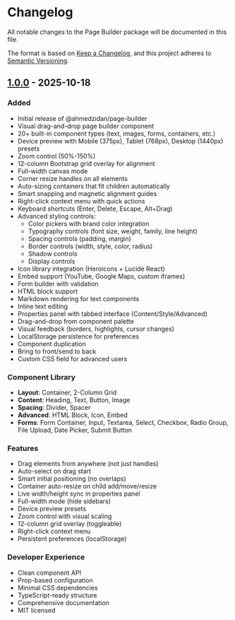 # Changelog

All notable changes to the Page Builder package will be documented in this file.

The format is based on [Keep a Changelog](https://keepachangelog.com/en/1.0.0/),
and this project adheres to [Semantic Versioning](https://semver.org/spec/v2.0.0.html).

## [1.0.0] - 2025-10-18

### Added

- Initial release of @ahmedzidan/page-builder
- Visual drag-and-drop page builder component
- 20+ built-in component types (text, images, forms, containers, etc.)
- Device preview with Mobile (375px), Tablet (768px), Desktop (1440px) presets
- Zoom control (50%-150%)
- 12-column Bootstrap grid overlay for alignment
- Full-width canvas mode
- Corner resize handles on all elements
- Auto-sizing containers that fit children automatically
- Smart snapping and magnetic alignment guides
- Right-click context menu with quick actions
- Keyboard shortcuts (Enter, Delete, Escape, Alt+Drag)
- Advanced styling controls:
  - Color pickers with brand color integration
  - Typography controls (font size, weight, family, line height)
  - Spacing controls (padding, margin)
  - Border controls (width, style, color, radius)
  - Shadow controls
  - Display controls
- Icon library integration (Heroicons + Lucide React)
- Embed support (YouTube, Google Maps, custom iframes)
- Form builder with validation
- HTML block support
- Markdown rendering for text components
- Inline text editing
- Properties panel with tabbed interface (Content/Style/Advanced)
- Drag-and-drop from component palette
- Visual feedback (borders, highlights, cursor changes)
- LocalStorage persistence for preferences
- Component duplication
- Bring to front/send to back
- Custom CSS field for advanced users

### Component Library

- **Layout**: Container, 2-Column Grid
- **Content**: Heading, Text, Button, Image
- **Spacing**: Divider, Spacer
- **Advanced**: HTML Block, Icon, Embed
- **Forms**: Form Container, Input, Textarea, Select, Checkbox, Radio Group, File Upload, Date Picker, Submit Button

### Features

- Drag elements from anywhere (not just handles)
- Auto-select on drag start
- Smart initial positioning (no overlaps)
- Container auto-resize on child add/move/resize
- Live width/height sync in properties panel
- Full-width mode (hide sidebars)
- Device preview presets
- Zoom control with visual scaling
- 12-column grid overlay (toggleable)
- Right-click context menu
- Persistent preferences (localStorage)

### Developer Experience

- Clean component API
- Prop-based configuration
- Minimal CSS dependencies
- TypeScript-ready structure
- Comprehensive documentation
- MIT licensed

[1.0.0]: https://github.com/AFZidan/react-page-builder/releases/tag/v1.0.0
